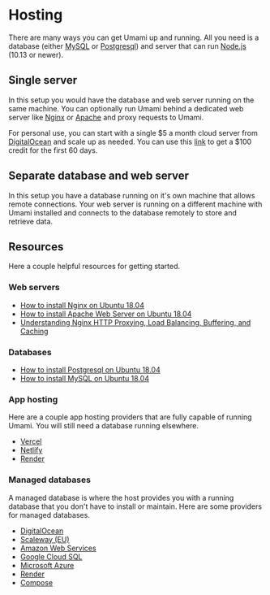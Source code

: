 # Hosting

There are many ways you can get Umami up and running.
All you need is a database (either [MySQL](https://www.mysql.com/) or [Postgresql](https://www.postgresql.org/)) 
and server that can run [Node.js](https://nodejs.org/) (10.13 or newer).

## Single server

In this setup you would have the database and web server running on the same machine. You can optionally run Umami behind
a dedicated web server like [Nginx](https://www.nginx.com/) or [Apache](https://httpd.apache.org/) and proxy requests to Umami.

For personal use, you can start with a single $5 a month cloud server from [DigitalOcean](https://m.do.co/c/c9ebc1c0928d) and scale
up as needed. You can use this [link](https://m.do.co/c/c9ebc1c0928d) to get a $100 credit for the first 60 days.

## Separate database and web server

In this setup you have a database running on it's own machine that allows remote connections. Your web server is running on a different
machine with Umami installed and connects to the database remotely to store and retrieve data.

## Resources

Here a couple helpful resources for getting started.

### Web servers

- [How to install Nginx on Ubuntu 18.04](https://www.digitalocean.com/community/tutorials/how-to-install-nginx-on-ubuntu-18-04)
- [How to install Apache Web Server on Ubuntu 18.04](https://www.digitalocean.com/community/tutorials/how-to-install-the-apache-web-server-on-ubuntu-18-04)
- [Understanding Nginx HTTP Proxying, Load Balancing, Buffering, and Caching](https://www.digitalocean.com/community/tutorials/understanding-nginx-http-proxying-load-balancing-buffering-and-caching)

### Databases

- [How to install Postgresql on Ubuntu 18.04](https://www.digitalocean.com/community/tutorials/how-to-install-and-use-postgresql-on-ubuntu-18-04)
- [How to install MySQL on Ubuntu 18.04](https://www.digitalocean.com/community/tutorials/how-to-install-mysql-on-ubuntu-18-04)

### App hosting

Here are a couple app hosting providers that are fully capable of running Umami. You will still need a database running elsewhere.

- [Vercel](https://vercel.com/)
- [Netlify](https://www.netlify.com/)
- [Render](https://render.com/)

### Managed databases

A managed database is where the host provides you with a running database that you don't have to install or maintain. Here are some
providers for managed databases.

- [DigitalOcean](https://www.digitalocean.com/products/managed-databases/)
- [Scaleway (EU)](https://www.scaleway.com/en/database/)
- [Amazon Web Services](https://aws.amazon.com/products/databases/)
- [Google Cloud SQL](https://cloud.google.com/sql/)
- [Microsoft Azure](https://azure.microsoft.com/en-us/services/#databases)
- [Render](https://render.com/pricing#databases)
- [Compose](https://www.compose.com/databases)
